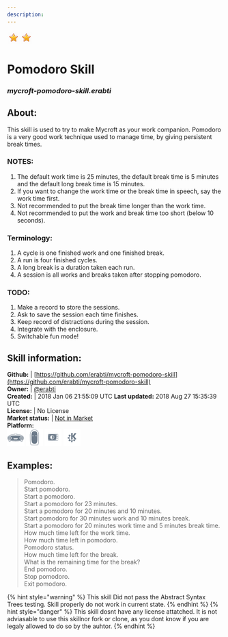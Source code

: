 ```yaml
---  
description:   
---  
```

![](../.gitbook/assets/star.png)![](../.gitbook/assets/star.png)  
# Pomodoro Skill  
### _mycroft-pomodoro-skill.erabti_  
## About:  
This skill is used to try to make Mycroft as your work companion.
Pomodoro is a very good work technique used to manage time, by giving persistent break times.

### NOTES:
1. The default work time is 25 minutes, the default break time is 5 minutes and the default long break time is 15 minutes.
2. If you want to change the work time or the break time in speech, say the work time first.
3. Not recommended to put the break time longer than the work time.
4. Not recommended to put the work and break time too short (below 10 seconds).

### Terminology:
1. A cycle is one finished work and one finished break.
2. A run is four finished cycles.
3. A long break is a duration taken each run.
4. A session is all works and breaks taken after stopping pomodoro.

### TODO:
1. Make a record to store the sessions.
2. Ask to save the session each time finishes.
3. Keep record of distractions during the session.
4. Integrate with the enclosure.
5. Switchable fun mode!

## Skill information:  
**Github:** | [https://github.com/erabti/mycroft-pomodoro-skill](https://github.com/erabti/mycroft-pomodoro-skill)  
**Owner:** | [@erabti](https://github.com/erabti)  
**Created:** | 2018 Jan 06 21:55:09 UTC  **Last updated:** 2018 Aug 27 15:35:39 UTC  
**License:** | No License  
**Market status:** | [Not in Market](https://market.mycroft.ai/skill/)  
**Platform:**  
 ![](../.gitbook/assets/mark-1-icon.png)  ![](../.gitbook/assets/mark-2-icon.png)  ![](../.gitbook/assets/picroft-icon.png)  ![](../.gitbook/assets/kde.png)   
## Examples:  
> Pomodoro.  
> Start pomodoro.  
> Start a pomodoro.  
> Start a pomodoro for 23 minutes.  
> Start a pomodoro for 20 minutes and 10 minutes.  
> Start pomodoro for 30 minutes work and 10 minutes break.  
> Start a pomodoro for 20 minutes work time and 5 minutes break time.  
> How much time left for the work time.  
> How much time left in pomodoro.  
> Pomodoro status.  
> How much time left for the break.  
> What is the remaining time for the break?  
> End pomodoro.  
> Stop pomodoro.  
> Exit pomodoro.  
  
{% hint style="warning" %}
This skill Did not pass the Abstract Syntax Trees testing. Skill properly do not work in current state.
{% endhint %}
{% hint style="danger" %}
This skill dosnt have any license attatched. It is not adviasable to use this skillnor fork or clone, as you dont know if you are legaly allowed to do so by the auhtor.
{% endhint %}

